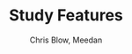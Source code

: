 ---
title: Study Features
kind: article
tags: [documentation, features]
created_at: 2010/9/18
excerpt: This set of features includes aspects of study such as flashcards, drills and quizzes.

keywords:
author: Chris Blow, Meedan
---